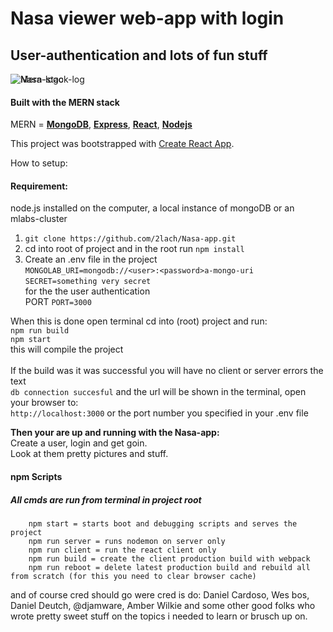 # Nasa viewer web-app with login 
## User-authentication and lots of fun stuff

<img alt="Nasa-logo" src="https://www.nasa.gov/sites/all/themes/custom/nasatwo/images/nasa-logo.svg" style=" position:absolute; z-index:1"/>
<img alt="Mern-stack-log" src="https://res.cloudinary.com/teepublic/image/private/s--jnJZtIkV--/c_crop,x_10,y_10/c_fit,w_1134/c_crop,g_north_west,h_945,w_1260,x_-63,y_-238/co_rgb:343434,e_colorize,u_Misc:One%20Pixel%20Gray/c_scale,g_north_west,h_945,w_1260/fl_layer_apply,g_north_west,x_-63,y_-238/bo_0px_solid_white/t_Resized%20Artwork/c_fit,g_north_west,h_1054,w_1054/co_ffffff,e_outline:53/co_ffffff,e_outline:inner_fill:53/co_bbbbbb,e_outline:3:1000/c_mpad,g_center,h_1260,w_1260/b_rgb:eeeeee/c_limit,f_jpg,h_630,q_90,w_630/v1500169073/production/designs/1741229_1.jpg" /> <br/>


#### Built with the MERN stack
MERN = [**MongoDB**](https://www.mongodb.com/), [**Express**](https://expressjs.com/), [**React**](https://reactjs.org/), [**Nodejs**](https://nodejs.org/)

This project was bootstrapped with [Create React App](https://github.com/facebookincubator/create-react-app).


How to setup:

#### Requirement:
node.js installed on the computer, a local instance of mongoDB or an mlabs-cluster
<br/>
1) `git clone https://github.com/2lach/Nasa-app.git`<br/>
2) cd into root of project and in the root run `npm install`
3) Create an .env file in the project <br/>
`MONGOLAB_URI=mongodb://<user>:<password>a-mongo-uri`<br/>
`SECRET=something very secret`<br/> for the the user authentication<br/>PORT
`PORT=3000`

When this is done open terminal cd into (root) project and run:<br/>
`npm run build` <br/> 
`npm start` <br/>
this will compile the project<br/><br/>
If the build was it was successful you will have no client or server errors the text <br/>`db connection succesful` and the url will be shown in the terminal, open your browser to:<br/>
`http://localhost:3000` or the port number you specified in your .env file
<br/>

<b>Then your are up and running with the Nasa-app:</b><br/>
Create a user, login and get goin. <br/>Look at them pretty pictures and stuff.


#### npm Scripts
##### All cmds are run from terminal in project root
```
    npm start = starts boot and debugging scripts and serves the project
    npm run server = runs nodemon on server only
    npm run client = run the react client only
    npm run build = create the client production build with webpack
    npm run reboot = delete latest production build and rebuild all from scratch (for this you need to clear browser cache)
```

and of course cred should go were cred is do:
Daniel Cardoso, Wes bos, Daniel Deutch, @djamware, Amber Wilkie and some other good folks who wrote pretty sweet stuff on the topics i needed to learn or brusch up on.
